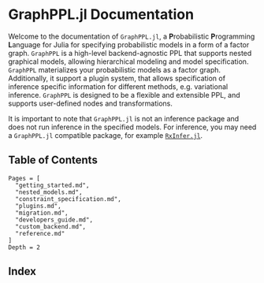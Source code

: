 # GraphPPL.jl Documentation

Welcome to the documentation of `GraphPPL.jl`, a **P**robabilistic **P**rogramming **L**anguage for Julia for specifying probabilistic models in a form of a factor graph. `GraphPPL` is a high-level backend-agnostic PPL that supports nested graphical models, allowing hierarchical modeling and model specification. `GraphPPL` materializes your probabilistic models as a factor graph. Additionally, it support a plugin system, that allows specification of inference specific information for different methods, e.g. variational inference. `GraphPPL` is designed to be a flexible and extensible PPL, and supports user-defined nodes and transformations. 

It is important to note that `GraphPPL.jl` is not an inference package and does not run inference in the specified models.
For inference, you may need a `GraphPPL.jl` compatible package, for example [`RxInfer.jl`](https://rxinfer.ml).

## Table of Contents

```@contents
Pages = [
  "getting_started.md",
  "nested_models.md",
  "constraint_specification.md",
  "plugins.md",
  "migration.md",
  "developers_guide.md",
  "custom_backend.md",
  "reference.md"
]
Depth = 2
```

## Index

```@index
```
